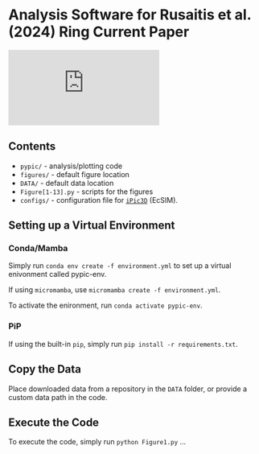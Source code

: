 # Analysis Software for Rusaitis et al. (2024) Ring Current Paper

![Figure 10](https://github.com/rusaitis/2024-Ring-Current-Paper/figures/figure10.pdf)

## Contents

* `pypic/` - analysis/plotting code
* `figures/` - default figure location
* `DATA/` - default data location
* `Figure[1-13].py` - scripts for the figures
* `configs/` - configuration file for [`iPic3D`](https://github.com/CmPA/iPic3D) (EcSIM).

## Setting up a Virtual Environment

### Conda/Mamba

Simply run `conda env create -f environment.yml` to set up a virtual enivonment called pypic-env.

If using `micromamba`, use `micromamba create -f environment.yml`.

To activate the enironment, run `conda activate pypic-env`.

### PiP

If using the built-in `pip`, simply run `pip install -r requirements.txt`.


## Copy the Data

Place downloaded data from a repository in the `DATA` folder, or provide a custom data path in the code.

## Execute the Code

To execute the code, simply run `python Figure1.py` ...

